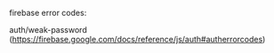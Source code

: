 firebase error codes:

auth/weak-password
(https://firebase.google.com/docs/reference/js/auth#autherrorcodes)
